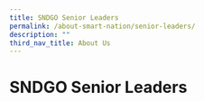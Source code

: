 ```yaml
---
title: SNDGO Senior Leaders
permalink: /about-smart-nation/senior-leaders/
description: ""
third_nav_title: About Us
---
```

# SNDGO Senior Leaders
